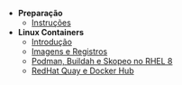 - **Preparação**
  - [Instruções](home)
- **Linux Containers**
  - [Introdução](/linux-containers/introducao)
  - [Imagens e Registros](/linux-containers/imagens)
  - [Podman, Buildah e Skopeo no RHEL 8](/linux-containers/podman)
  - [RedHat Quay e Docker Hub](/linux-containers/registros)
